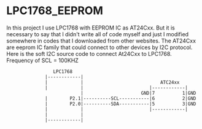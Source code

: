 # LPC1768_EEPROM
In this project I use LPC1768  with EEPROM IC as AT24Cxx.
But it is necessary to say that I didn't write all of code myself and just I modified somewhere in codes that I downloaded from other websites.
The AT24Cxx are eeprom IC family that could connect to other devices by I2C protocol. Here is the soft I2C source code to connect At24Cxx to LPC1768.
Frequency of SCL = 100KHZ


                     LPC1768
                  |------------|                  
                  |            |                            ATC24xx
                  |            |                        |------------|      
                               |                     GND|7          1|GND        
                  |        P2.1|----------SCL-----------|6          2|GND                              
                  |        P2.0|----------SDA-----------|5          3|GND                                                   
                  |            |                        |------------|                  
                  |            |                                            
                  |------------|                                          
